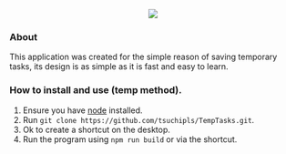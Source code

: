 <p align="center">
<img src="https://user-images.githubusercontent.com/76927919/217138841-64fc7091-3890-42d0-9c05-b9bbe9c714de.png"></img>
</p>

### About

This application was created for the simple reason of saving temporary tasks, its design is as simple as it is fast and easy to learn.

### How to install and use (temp method).

1. Ensure you have [node](https://nodejs.org/en/download/package-manager/) installed.
2. Run `git clone https://github.com/tsuchipls/TempTasks.git`.
3. Ok to create a shortcut on the desktop.
4. Run the program using `npm run build` or via the shortcut.
